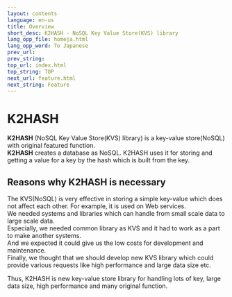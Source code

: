 ```yaml
---
layout: contents
language: en-us
title: Overview
short_desc: K2HASH - NoSQL Key Value Store(KVS) library
lang_opp_file: homeja.html
lang_opp_word: To Japanese
prev_url: 
prev_string: 
top_url: index.html
top_string: TOP
next_url: feature.html
next_string: Feature
---
```


# K2HASH
**K2HASH** (NoSQL Key Value Store(KVS) library) is a key-value store(NoSQL) with original featured function.  
**K2HASH** creates a database as NoSQL. K2HASH uses it for storing and getting a value for a key by the hash which is built from the key.

## Reasons why K2HASH is necessary
The KVS(NoSQL) is very effective in storing a simple key-value which does not affect each other. For example, it is used on Web services.  
We needed systems and libraries which can handle from small scale data to large scale data.  
Especially, we needed common library as KVS and it had to work as a part to make another systems.  
And we expected it could give us the low costs for development and maintenance.  
Finally, we thought that we should develop new KVS library which could provide various requests like high performance and large data size etc.

Thus, K2HASH is new key-value store library for handling lots of key, large data size, high performance and many original function.
